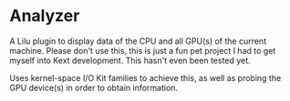 # Analyzer

A Lilu plugin to display data of the CPU and all GPU(s) of the current machine.
Please don't use this, this is just a fun pet project I had to get myself into Kext development. This hasn't even been tested yet.

Uses kernel-space I/O Kit families to achieve this, as well as probing the GPU device(s) in order to obtain information.
